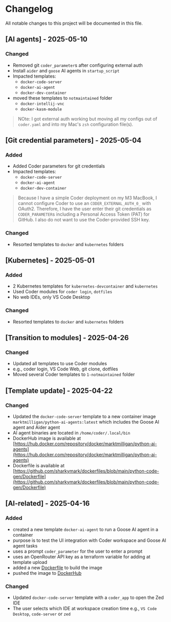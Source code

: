 # Changelog

All notable changes to this project will be documented in this file.

## [AI agents] - 2025-05-10

### Changed

- Removed git `coder_parameter`s after configuring external auth
- Install `aider` and `goose` AI agents in `startup_script`
- Impacted templates:
  - `docker-code-server`
  - `docker-ai-agent`
  - `docker-dev-container`
- moved these templates to `notmaintained` folder
  - `docker-intellij-vnc`
  - `docker-kasm-module`

> NOte: I got external auth working but moving all my configs out of `coder.yaml` and into my Mac's `zsh` configuration file(s).

## [Git credential parameters] - 2025-05-04

### Added

- Added Coder parameters for git credentials
- Impacted templates:
  - `docker-code-server`
  - `docker-ai-agent`
  - `docker-dev-container`

> Because I have a simple Coder deployment on my M3 MacBook, I cannot configure Coder to use an `CODER_EXTERNAL_AUTH_0_` with OAuth2. Therefore, I have the user enter their git credentials as `CODER_PARAMETER`s including a Personal Access Token (PAT) for GitHub. I also do not want to use the Coder-provided SSH key.

### Changed

- Resorted templates to `docker` and `kubernetes` folders

## [Kubernetes] - 2025-05-01

### Added

- 2 Kubernetes templates for `kubernetes-devcontainer` and `kubernetes`
- Used Coder modules for `coder login`, `dotfiles`
- No web IDEs, only VS Code Desktop

### Changed

- Resorted templates to `docker` and `kubernetes` folders

## [Transition to modules] - 2025-04-26

### Changed

- Updated all templates to use Coder modules
- e.g., coder login, VS Code Web, git clone, dotfiles
- Moved several Coder templates to `1-notmaintained` folder

## [Template update] - 2025-04-22

### Changed

- Updated the `docker-code-server` template to a new container image `marktmilligan/python-ai-agents:latest` which includes the Goose AI agent and Aider agent
- AI agent binaries are located in `/home/coder/.local/bin`
- DockerHub image is available at [https://hub.docker.com/repository/docker/marktmilligan/python-ai-agents](https://hub.docker.com/repository/docker/marktmilligan/python-ai-agents)
- Dockerfile is available at [https://github.com/sharkymark/dockerfiles/blob/main/python-code-gen/Dockerfile](https://github.com/sharkymark/dockerfiles/blob/main/python-code-gen/Dockerfile)

## [AI-related] - 2025-04-16

### Added

- created a new template `docker-ai-agent` to run a Goose AI agent in a container
- purpose is to test the UI integration with Coder workspace and Goose AI agent tasks
- uses a prompt `coder_parameter` for the user to enter a prompt
- uses an OpenRouter API key as a terraform variable for adding at template upload
- added a new [Dockerfile](https://github.com/sharkymark/dockerfiles/blob/main/python/Dockerfile) to build the image
- pushed the image to [DockerHub](https://hub.docker.com/repository/docker/marktmilligan/python/general)

### Changed

- Updated `docker-code-server` template with a `coder_app` to open the Zed IDE
- The user selects which IDE at workspace creation time e.g., `VS Code Desktop`, `code-server` or `zed`
